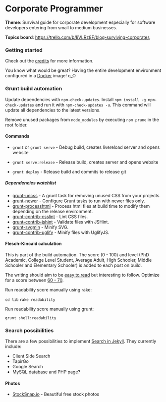 # Corporate Programmer

**Theme**: Survival guide for corporate development especially for software developers entering from small to medium businesses.

**Topics board**: https://trello.com/b/IiVLRz8F/blog-surviving-corporates

### Getting started

Check out the [credits](/credits.md) for more information.

You know what would be great? Having the entire development environment configured
in a [Docker](https://www.docker.com/) image! o_O

### Grunt build automation

Update dependencies with `npm-check-updates`. Install
`npm install -g npm-check-updates` and run it with `npm-check-updates -u`.
This command will update all dependencies to the latest versions.

Remove unused packages from `node_modules` by executing `npm prune` in the root
folder.

#### Commands

* `grunt` or `grunt serve` - Debug build, creates livereload server and opens website

* `grunt serve:release` - Release build, creates server and opens website

* `grunt deploy` - Release build and commits to release git

##### Dependencies watchlist

* [grunt-uncss](https://github.com/addyosmani/grunt-uncss) - A grunt task for removing unused CSS from your projects.
* [grunt-newer](https://github.com/tschaub/grunt-newer) - Configure Grunt tasks to run with newer files only.
* [grunt-processhtml](https://github.com/dciccale/grunt-processhtml) - Process html files at build time to modify them depending on the release environment.
* [grunt-contrib-csslint](https://github.com/gruntjs/grunt-contrib-csslint) - Lint CSS files.
* [grunt-contrib-jshint](https://github.com/gruntjs/grunt-contrib-jshint) - Validate files with JSHint.
* [grunt-svgmin](https://github.com/sindresorhus/grunt-svgmin) - Minify SVG.
* [grunt-contrib-uglify](https://github.com/gruntjs/grunt-contrib-uglify) - Minify files with UglifyJS.

#### Flesch-Kincaid calculation

This is part of the build automation. The score (0 - 100) and level
(PhD Academic, College Level Student, Average Adult, High Schooler,
Middle Schooler and Elementary Schooler) is added to each post on build.

The writing should aim to be [easy to read](https://contently.com/strategist/2015/01/28/this-surprising-reading-level-analysis-will-change-the-way-you-write/)
but interesting to follow. Optimize for a score between [60 - 70](http://www.vervesearch.com/blog/how-to-optimise-your-content-for-success-with-the-flesch-kincaid-scale-readability-statistics/).

Run readability score manually using rake:

`cd lib`
`rake readability`

Run readability score manually using grunt:

`grunt shell:readability`

### Search possibilities

There are a few possibilities to implement [Search in Jekyll](http://jekyll.tips/tutorials/search/).
They currently include:

* Client Side Search
* TapirGo
* Google Search
* MySQL database and PHP page?

#### Photos

* [StockSnap.io](https://stocksnap.io) - Beautiful free stock photos